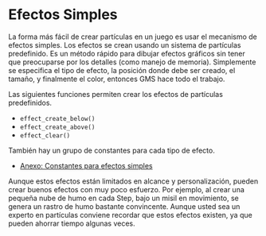 # Efectos Simples

La forma más fácil de crear partículas en un juego es usar el mecanismo de efectos simples. Los efectos se crean usando un sistema de partículas predefinido. Es un método rápido para dibujar efectos gráficos sin tener que preocuparse por los detalles (como manejo de memoria). Simplemente se especifica el tipo de efecto, la posición donde debe ser creado, el tamaño, y finalmente el color, entonces GMS hace todo el trabajo.

Las siguientes funciones permiten crear los efectos de partículas predefinidos.

*   `effect_create_below()`
*   `effect_create_above()`
*   `effect_clear()`

También hay un grupo de constantes para cada tipo de efecto.

*   [Anexo: Constantes para efectos simples](anexo_constantes_para_efectos_simples.html)

Aunque estos efectos están limitados en alcance y personalización, pueden crear buenos efectos con muy poco esfuerzo. Por ejemplo, al crear una pequeña nube de humo en cada Step, bajo un misil en movimiento, se genera un rastro de humo bastante convincente. Aunque usted sea un experto en partículas conviene recordar que estos efectos existen, ya que pueden ahorrar tiempo algunas veces.